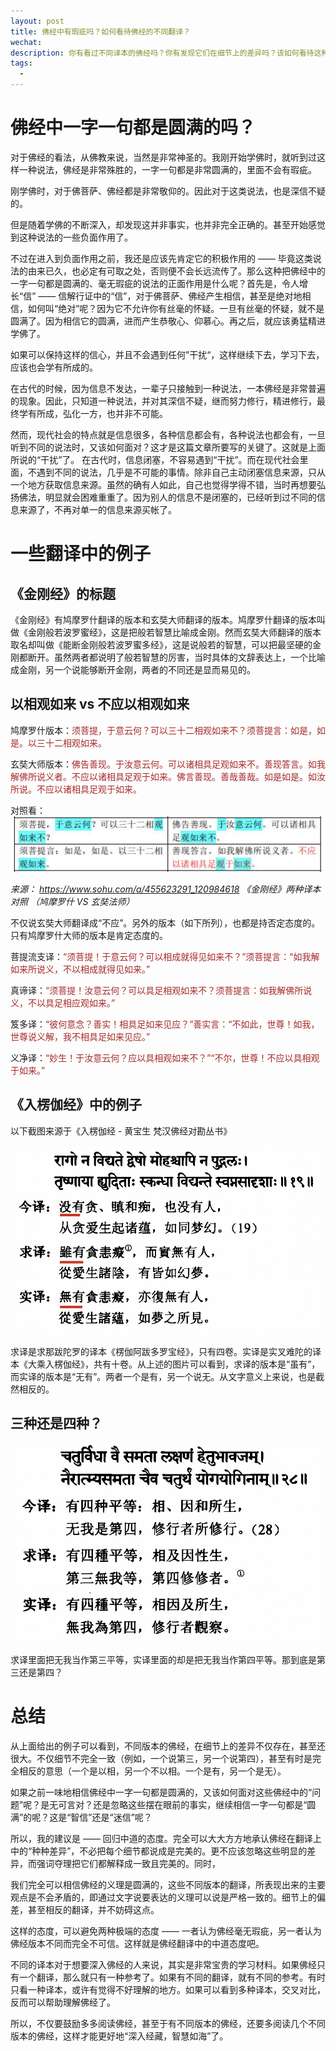 ```yaml
---
layout: post
title: 佛经中有瑕疵吗？如何看待佛经的不同翻译？
wechat: 
description: 你有看过不同译本的佛经吗？你有发现它们在细节上的差异吗？该如何看待这种差异呢？可以用中道的态度看待它们，即承认它们在翻译上的不同和细节差异，但这些并不影响我们学习佛经的主要意思和义理，甚至不同的译本提供的交叉参考可以帮助我们更好地深入经藏。
tags:
  - 
---
```


# 佛经中一字一句都是圆满的吗？

对于佛经的看法，从佛教来说，当然是非常神圣的。我刚开始学佛时，就听到过这样一种说法，佛经是非常殊胜的，一字一句都是非常圆满的，里面不会有瑕疵。

刚学佛时，对于佛菩萨、佛经都是非常敬仰的。因此对于这类说法，也是深信不疑的。

但是随着学佛的不断深入，却发现这并非事实，也并非完全正确的。甚至开始感觉到这种说法的一些负面作用了。

不过在进入到负面作用之前，我还是应该先肯定它的积极作用的 —— 毕竟这类说法的由来已久，也必定有可取之处，否则便不会长远流传了。那么这种把佛经中的一字一句都是圆满的、毫无瑕疵的说法的正面作用是什么呢？首先是，令人增长“信” —— 信解行证中的“信”，对于佛菩萨、佛经产生相信，甚至是绝对地相信，如何叫“绝对”呢？因为它不允许你有丝毫的怀疑。一旦有丝毫的怀疑，就不是圆满了。因为相信它的圆满，进而产生恭敬心、仰慕心。再之后，就应该勇猛精进学佛了。

如果可以保持这样的信心，并且不会遇到任何”干扰“，这样继续下去，学习下去，应该也会学有所成的。

在古代的时候，因为信息不发达，一辈子只接触到一种说法，一本佛经是非常普遍的现象。因此，只知道一种说法，并对其深信不疑，继而努力修行，精进修行，最终学有所成，弘化一方，也并非不可能。

然而，现代社会的特点就是信息很多，各种信息都会有，各种说法也都会有，一旦听到不同的说法时，又该如何面对？这才是这篇文章所要写的关键了。这就是上面所说的“干扰”了。 在古代时，信息闭塞，不容易遇到“干扰”。而在现代社会里面，不遇到不同的说法，几乎是不可能的事情。除非自己主动闭塞信息来源，只从一个地方获取信息来源。虽然的确有人如此，自己也觉得学得不错，当时再想要弘扬佛法，明显就会困难重重了。因为别人的信息不是闭塞的，已经听到过不同的信息来源了，不再对单一的信息来源买帐了。

# 一些翻译中的例子

## 《金刚经》的标题

《金刚经》有鸠摩罗什翻译的版本和玄奘大师翻译的版本。鸠摩罗什翻译的版本叫做《金刚般若波罗蜜经》，这是把般若智慧比喻成金刚。然而玄奘大师翻译的版本取名却叫做《能断金刚般若波罗蜜多经》，这是说般若的智慧，可以把最坚硬的金刚都断开。虽然两者都说明了般若智慧的厉害，当时具体的文辞表达上，一个比喻成金刚，另一个说能够断开金刚，两者的不同还是显而易见的。

## 以相观如来 vs 不应以相观如来

鸠摩罗什版本：<span style="color:brown">须菩提，于意云何？可以三十二相观如来不？须菩提言：如是，如是。以三十二相观如来。

玄奘大师版本：<span style="color:brown">佛告善现。于汝意云何。可以诸相具足观如来不。善现答言。如我解佛所说义者。不应以诸相具足观于如来。佛言善现。善哉善哉。如是如是。如汝所说。不应以诸相具足观于如来。

对照看：
![](../images/2024-05-03-11-41-40.png)

*来源： https://www.sohu.com/a/455623291_120984618 《金刚经》两种译本对照 （鸠摩罗什 VS 玄奘法师）*

不仅说玄奘大师翻译成“不应”。另外的版本（如下所列），也都是持否定态度的。只有鸠摩罗什大师的版本是肯定态度的。

菩提流支译：<span style="color:brown">“须菩提！于意云何？可以相成就得见如来不？”须菩提言：“如我解如来所说义，不以相成就得见如来。”

真谛译：<span style="color:brown">“须菩提！汝意云何？可以具足相观如来不？须菩提言：如我解佛所说义，不以具足相应观如来。”

笈多译：<span style="color:brown">“彼何意念？善实！相具足如来见应？”善实言：“不如此，世尊！如我，世尊说义解，我不相具足如来见应。”

义净译：<span style="color:brown">“妙生！于汝意云何？应以具相观如来不？”“不尔，世尊！不应以具相观于如来。”

## 《入楞伽经》中的例子

以下截图来源于《入楞伽经 - 黄宝生 梵汉佛经对勘丛书》

![](../images/2024-05-03-12-22-01.png)

求译是求那跋陀罗的译本《楞伽阿跋多罗宝经》，只有四卷。实译是实叉难陀的译本《大乘入楞伽经》，共有十卷。从上述的图片可以看到，求译的版本是“虽有”，而实译的版本是“无有”。两者一个是有，另一个说无。从文字意义上来说，也是截然相反的。

## 三种还是四种？

![](../images/2024-05-03-11-57-26.png)

求译里面把无我当作第三平等，实译里面的却是把无我当作第四平等。那到底是第三还是第四？

# 总结

从上面给出的例子可以看到，不同版本的佛经，在细节上的差异不仅存在，甚至还很大。不仅细节不完全一致（例如，一个说第三，另一个说第四），甚至有时是完全相反的意思（一个是以相，另一个不以相。一个是有，另一个是无）。

如果之前一味地相信佛经中一字一句都是圆满的，又该如何面对这些佛经中的“问题”呢？是无可言对？还是忽略这些摆在眼前的事实，继续相信一字一句都是“圆满”的呢？这是“智信”还是“迷信”呢？

所以，我的建议是 —— 回归中道的态度。完全可以大大方方地承认佛经在翻译上中的“种种差异”，不必把每个细节都说成是完美的。更不应该忽略这些明显的差异，而强词夺理把它们都解释成一致且完美的。同时，

我们完全可以相信佛经的义理是圆满的，这些不同版本的翻译，所表现出来的主要观点是不会矛盾的，即通过文字说要表达的义理可以说是严格一致的。细节上的偏差，甚至相反的翻译，并不妨碍这点。

这样的态度，可以避免两种极端的态度 —— 一者认为佛经毫无瑕疵，另一者认为佛经版本不同而完全不可信。这样就是佛经翻译中的中道态度吧。

不同的译本对于想要深入佛经的人来说，其实是非常宝贵的学习材料。如果佛经只有一个翻译，那么就只有一种参考了。如果有不同的翻译，就有不同的参考。有时只看一种译本，或许有觉得不好理解的地方。如果可以看到多种译本，交叉对比，反而可以帮助理解佛经了。

所以，不仅要鼓励多多阅读佛经，甚至于有不同版本的佛经，还要多阅读几个不同版本的佛经，这样才能更好地“深入经藏，智慧如海”了。


